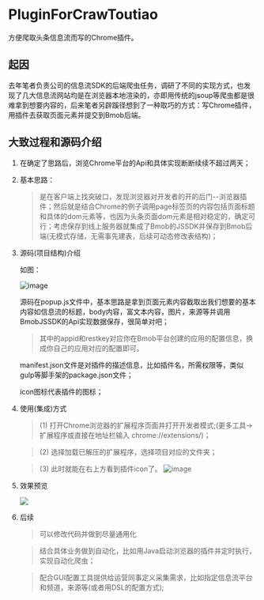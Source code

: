 # PluginForCrawToutiao
方便爬取头条信息流而写的Chrome插件。

## 起因

去年笔者负责公司的信息流SDK的后端爬虫任务，调研了不同的实现方式，也发现了几大信息流网站均是在浏览器本地渲染的，亦即用传统的jsoup等爬虫都是很难拿到想要内容的，后来笔者另辟蹊径想到了一种取巧的方式：写Chrome插件，用插件去获取页面元素并提交到Bmob后端。

## 大致过程和源码介绍

1. 在确定了思路后，浏览Chrome平台的Api和具体实现断断续续不超过两天；
2. 基本思路：
    > 是在客户端上找突破口，发现浏览器对开发者的开的后门--浏览器插件；然后就是结合Chrome的例子调用page标签页的内容包括页面标题和具体的dom元素等，也因为头条页面dom元素是相对稳定的，确定可行；考虑保存到线上服务器就集成了Bmob的JSSDK并保存到Bmob后端(无模式存储，无需事先建表，后续可动态修改表结构)；

3. 源码(项目结构)介绍

    如图：

    ![image](http://bmob-cdn-20286.b0.upaiyun.com/2018/06/29/98f563be407fecb480591348394d4b68.png)

    源码在popup.js文件中，基本思路是拿到页面元素内容截取出我们想要的基本内容如信息流的标题，body内容，富文本内容，图片，来源等并调用BmobJSSDK的Api实现数据保存，很简单对吧；
    > 其中的appid和restkey对应你在Bmob平台创建的应用的配置信息，换成你自己的应用对应的配置即可。

    manifest.json文件是对插件的描述信息，比如插件名，所需权限等，类似gulp等脚手架的package.json文件；

    icon图标代表插件的图标；


4. 使用(集成)方式
    > (1) 打开Chrome浏览器的扩展程序页面并打开开发者模式;(更多工具->扩展程序或直接在地址栏输入 chrome://extensions/)；

    > (2) 选择加载已解压的扩展程序，选择项目对应的文件夹；
    
    > (3) 此时就能在右上方看到插件icon了。
    ![image](http://bmob-cdn-20286.b0.upaiyun.com/2018/06/29/1352c8b64092fd25802be36107095f5a.png)
    

5. 效果预览

    
   <img src = "preLook.gif"></img>

6. 后续
    > 可以修改代码并做到尽量通用化

    > 结合具体业务做到自动化，比如用Java启动浏览器的插件并定时执行，实现自动化爬虫；
    
    > 配合GUI配置工具提供给运营同事定义采集需求，比如指定信息流平台和频道，来源等(或者用DSL的配置方式);

